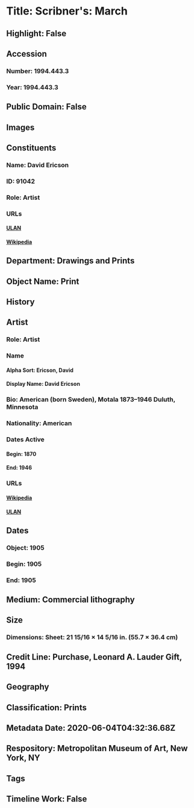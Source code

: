 # Title: Scribner's: March
## Highlight: False
## Accession
### Number: 1994.443.3
### Year: 1994.443.3
## Public Domain: False
## Images
## Constituents
### Name: David Ericson
### ID: 91042
### Role: Artist
### URLs
#### [ULAN](http://vocab.getty.edu/page/ulan/500105585)
#### [Wikipedia](https://www.wikidata.org/wiki/Q24681262)
## Department: Drawings and Prints
## Object Name: Print
## History
## Artist
### Role: Artist
### Name
#### Alpha Sort: Ericson, David
#### Display Name: David Ericson
### Bio: American (born Sweden), Motala 1873–1946 Duluth, Minnesota
### Nationality: American
### Dates Active
#### Begin: 1870
#### End: 1946
### URLs
#### [Wikipedia](https://www.wikidata.org/wiki/Q24681262)
#### [ULAN](http://vocab.getty.edu/page/ulan/500105585)
## Dates
### Object: 1905
### Begin: 1905
### End: 1905
## Medium: Commercial lithography
## Size
### Dimensions: Sheet: 21 15/16 × 14 5/16 in. (55.7 × 36.4 cm)
## Credit Line: Purchase, Leonard A. Lauder Gift, 1994
## Geography
## Classification: Prints
## Metadata Date: 2020-06-04T04:32:36.68Z
## Respository: Metropolitan Museum of Art, New York, NY
## Tags
## Timeline Work: False